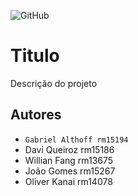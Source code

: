 ![GitHub](https://img.shields.io/github/license/dav1s0707/2emia-projeto?style=flat-square)
# Titulo
Descrição do projeto

## Autores
- `Gabriel Althoff rm15194`
- Davi Queiroz rm15186
- Willian Fang rm13675
- João Gomes rm15267
- Oliver Kanai rm14078
